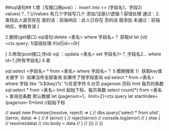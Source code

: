 ##sql语句##
1.增（写接口用post）：
    insert into <> (字段名1，字段2) 
    values(？,？)//values 有几个字段写几个
    添加/注册{//逻辑
        1.容错处理
            通过：2.查找此人是否存在 是的话：前端响应：此人已存在
                                 否的话  就添加
            未通过：前端响应，参数有误
    }

2.删除(get接口)
sql语句:delete <表名> where 字段名=？
获取id
let {id} =ctx.query;
 1)容错处理
 if(id||id==0){

 }
 3.修改(post接口,传id)
 sql ：updata <表名> set 字段名1=？,字段名2... where id=?,[所有字段名]
4.查


sql:select <字段名> * from <表名> where 字段名=？
5.模糊搜索
1）获取key值关键字
3）如果没传全部查询
如果传了按字段查询
sql:select *  from <表名> where 字段 like '%${key}%' %任意字符
6.分页  pagenum 页码   limit 每页的条数
sql:select * from <表名> limit 起始下标。每页条数
select count(*) from <表名>  查询总条数
默认数据   let {pagenum=1，limit=2}=ctx.query
let startIndex=(pagenum-1)*limit  //起始下标


// await new Promise((resolve, reject) => {
    //     dbs.query('select * from ulist', ((error, data) => {
    //         if (error) {
    //             reject(error)
    //             console.log(error)
    //         } else {
    //             resolve(data)
    //             ctx.body = data
    //         }
    //     }))
    // })

